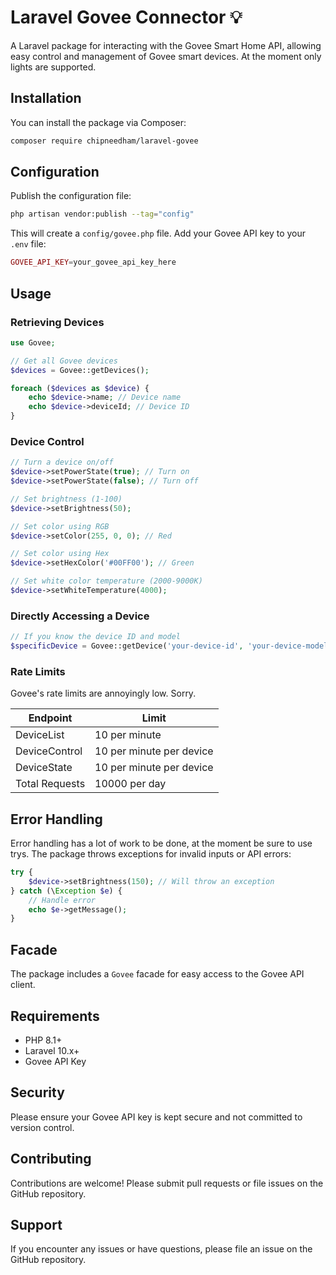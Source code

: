 # Laravel Govee Connector 💡

A Laravel package for interacting with the Govee Smart Home API, allowing easy control and management of Govee smart devices. At the moment only lights are supported.

## Installation

You can install the package via Composer:

```bash
composer require chipneedham/laravel-govee
```

## Configuration

Publish the configuration file:

```bash
php artisan vendor:publish --tag="config"
```

This will create a `config/govee.php` file. Add your Govee API key to your `.env` file:

```php
GOVEE_API_KEY=your_govee_api_key_here
```


## Usage

### Retrieving Devices

```php
use Govee;

// Get all Govee devices
$devices = Govee::getDevices();

foreach ($devices as $device) {
    echo $device->name; // Device name
    echo $device->deviceId; // Device ID
}
```

### Device Control

```php
// Turn a device on/off
$device->setPowerState(true); // Turn on
$device->setPowerState(false); // Turn off

// Set brightness (1-100)
$device->setBrightness(50);

// Set color using RGB
$device->setColor(255, 0, 0); // Red

// Set color using Hex
$device->setHexColor('#00FF00'); // Green

// Set white color temperature (2000-9000K)
$device->setWhiteTemperature(4000);
```

### Directly Accessing a Device

```php
// If you know the device ID and model
$specificDevice = Govee::getDevice('your-device-id', 'your-device-model');
```

### Rate Limits

Govee's rate limits are annoyingly low. Sorry.

| Endpoint         | Limit                    |
|------------------|--------------------------|
| DeviceList       | 10 per minute           |
| DeviceControl    | 10 per minute per device |
| DeviceState      | 10 per minute per device |
| Total Requests   | 10000 per day           |

## Error Handling

Error handling has a lot of work to be done, at the moment be sure to use trys.
The package throws exceptions for invalid inputs or API errors:

```php
try {
    $device->setBrightness(150); // Will throw an exception
} catch (\Exception $e) {
    // Handle error
    echo $e->getMessage();
}
```

## Facade

The package includes a `Govee` facade for easy access to the Govee API client.

## Requirements

- PHP 8.1+
- Laravel 10.x+
- Govee API Key

## Security

Please ensure your Govee API key is kept secure and not committed to version control.

## Contributing

Contributions are welcome! Please submit pull requests or file issues on the GitHub repository.

## Support

If you encounter any issues or have questions, please file an issue on the GitHub repository.
